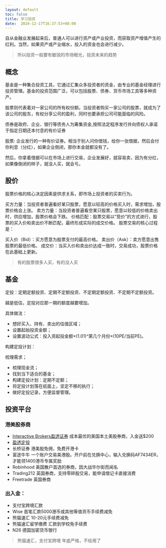 ```yaml
---
layout: default
toc: false
title: 学习投资
date:  2024-12-17T16:37:53+08:00
---
```


自从金融业发展起来后，普通人可以进行资产或产业投资，而获取资产增值产生的红利。当然，如果资产或产业缩水，投入的资金也会进行减少。

> 所以投资一般要有敏锐的市场眼光，投资未来的趋势

<!--more-->

## 概念

基金是一种集合投资工具，它通过汇集众多投资者的资金，由专业的基金经理进行投资管理。基金的投资范围广泛，可以包括股票、债券、货币市场工具等多种资产。

股票则代表着对一家公司的所有权份额。当投资者购买一家公司的股票，就成为了该公司的股东，有权分享公司的盈利，同时也要承担公司可能面临的风险。

债券是政府、企业、银行等债务人为筹集资金,按照法定程序发行并向债权人承诺于指定日期还本付息的有价证券

股票: 企业发行的一种有价证券。相当于别人问你借钱，给你一张借据，然后会付你利息（分红），如果企业倒闭，那你本金就都没有了。

然后，你拿着借据可以在市场上进行交易，企业发展好，就容易卖，因为有分红，如果像倒闭的样子，就没人买，就会亏。

## 股价

股票价格的核心决定因素是供求关系，即市场上投资者的买卖行为。

买方力量：当投资者普遍看好某只股票，愿意以较高的价格买入时，需求增加，股票价格会上涨。
卖方力量：当投资者普遍看空某只股票，愿意以较低的价格卖出时，供应增加，股票价格会下跌。
价格匹配：股票交易以“竞价”的方式进行，股票的买入价和卖出价不断匹配，最终形成实际的成交价格。
股票交易的核心过程是：

买入价（Bid）：买方愿意为股票支付的最高价格。
卖出价（Ask）：卖方愿意出售股票的最低价格。
成交价：当买入价和卖出价达成一致时，交易成功，股票价格在此基础上更新。

> 有的股票很多人买，有的没人买

## 基金

定投：定期定额投资、定期不定额投资、不定期定额投资、不定期不定额投资。

越是低估，定投对应那一期的额度越要增加。

具体做法：

- 想好买入、持有、卖出的估值区域；
- 设置起始投资金额；
- 设置波动公式：投入资起投金额×(1.01)^第几个月份×(10PE/当前PE)。

构建定投计划：

梳理需求；
- 梳理现金流；
- 找到当下适合的基金；
- 构建定投计划：定期不定额；
- 将定投计划落在纸面上，坚定不移的执行；
- 做好定投记录，方便监督管理。

## 投资平台

### 港美股券商

- [Interactive Brokers盈透证券](https://ibkr.com/referral/ming514) 成本最优的美国本土美股券商，入金送$200
- [盈透定投]( https://innomad.io/ib-recurring-investments)
- 长桥证券 港美股免佣，免费开港卡
- 富途牛牛 一个账户交易美港股。开户前在兑换中心，输入兑换码AF7434ER，才能领1400港币专属奖励
- Robinhood 美国散户首选的券商，因大战华尔街而闻名
- Trading212 英国券商，支持零碎股交易，能申请借记卡直接消费
- Freetrade 英国券商

### 出入金：

- 支付宝跨境汇款
- Wise 首笔汇款5000港币或其他等值货币手续费减免
- 熊猫速汇 10-20元手续费减免
- 熊猫速汇留学缴费 汇款到学校免手续费
- N26 德国加密货币银行

> 熊猫速汇，支付宝跨境 年底严格，不给用了